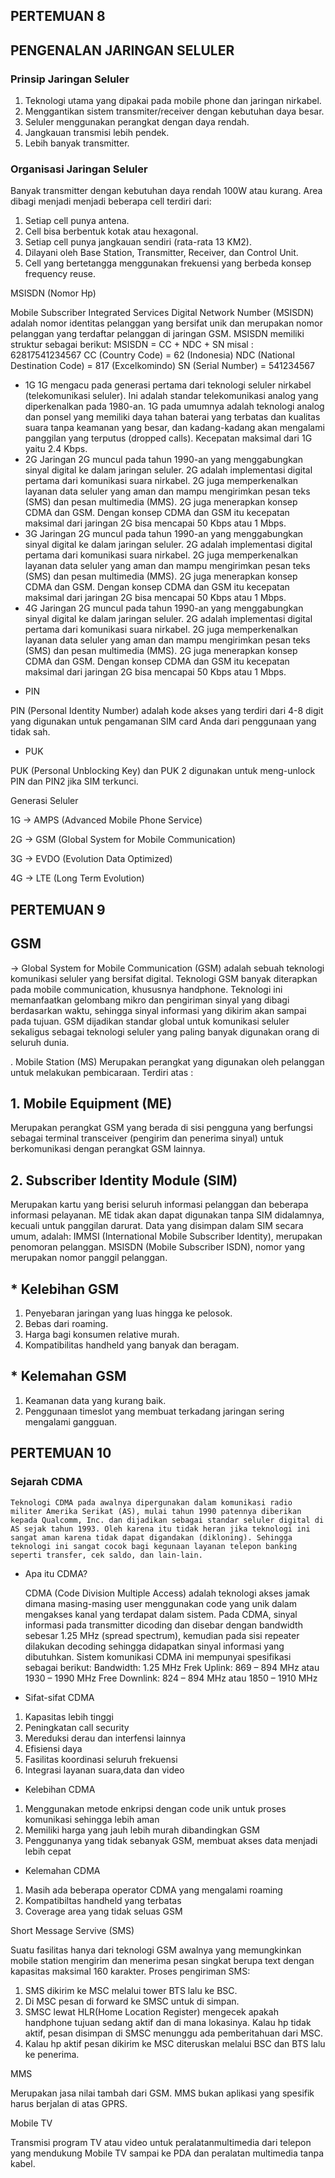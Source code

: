 ## PERTEMUAN 8

## PENGENALAN JARINGAN SELULER

### Prinsip Jaringan Seluler

1. Teknologi utama yang dipakai pada mobile phone dan jaringan nirkabel.
2. Menggantikan sistem transmiter/receiver dengan kebutuhan daya besar.
3. Seluler menggunakan perangkat dengan daya rendah.
4. Jangkauan transmisi lebih pendek.
5. Lebih banyak transmitter.

### Organisasi Jaringan Seluler
  Banyak transmitter dengan kebutuhan daya rendah 100W atau kurang. Area dibagi menjadi menjadi beberapa cell terdiri dari:
1. Setiap cell punya antena.
2. Cell bisa berbentuk kotak atau hexagonal.
3. Setiap cell punya jangkauan sendiri (rata-rata 13 KM2).
4. Dilayani oleh Base Station, Transmitter, Receiver, dan Control Unit.
5. Cell yang bertetangga menggunakan frekuensi yang berbeda konsep frequency reuse.

MSISDN (Nomor Hp)

   Mobile Subscriber Integrated Services Digital Network Number (MSISDN) adalah nomor identitas pelanggan yang bersifat unik dan merupakan nomor pelanggan yang terdaftar pelanggan di jaringan GSM. MSISDN memiliki struktur sebagai berikut:
MSISDN = CC + NDC + SN
misal : 62817541234567
CC (Country Code) = 62 (Indonesia)
NDC (National Destination Code) = 817 (Excelkomindo)
SN (Serial Number) = 541234567

* 1G
1G mengacu pada generasi pertama dari teknologi seluler nirkabel (telekomunikasi seluler). Ini adalah standar telekomunikasi analog yang diperkenalkan pada 1980-an. 1G pada umumnya adalah teknologi analog dan ponsel yang memiliki daya tahan baterai yang terbatas dan kualitas suara tanpa keamanan yang besar, dan kadang-kadang akan mengalami panggilan yang terputus (dropped calls). Kecepatan maksimal dari 1G yaitu 2.4 Kbps.
* 2G
Jaringan 2G muncul pada tahun 1990-an yang menggabungkan sinyal digital ke dalam jaringan seluler. 2G adalah implementasi digital pertama dari komunikasi suara nirkabel. 2G juga memperkenalkan layanan data seluler yang aman dan mampu mengirimkan pesan teks (SMS) dan pesan multimedia (MMS). 2G juga menerapkan konsep CDMA dan GSM. Dengan konsep CDMA dan GSM itu kecepatan maksimal dari jaringan 2G bisa mencapai 50 Kbps atau 1 Mbps.
* 3G
Jaringan 2G muncul pada tahun 1990-an yang menggabungkan sinyal digital ke dalam jaringan seluler. 2G adalah implementasi digital pertama dari komunikasi suara nirkabel. 2G juga memperkenalkan layanan data seluler yang aman dan mampu mengirimkan pesan teks (SMS) dan pesan multimedia (MMS). 2G juga menerapkan konsep CDMA dan GSM. Dengan konsep CDMA dan GSM itu kecepatan maksimal dari jaringan 2G bisa mencapai 50 Kbps atau 1 Mbps.
* 4G
Jaringan 2G muncul pada tahun 1990-an yang menggabungkan sinyal digital ke dalam jaringan seluler. 2G adalah implementasi digital pertama dari komunikasi suara nirkabel. 2G juga memperkenalkan layanan data seluler yang aman dan mampu mengirimkan pesan teks (SMS) dan pesan multimedia (MMS). 2G juga menerapkan konsep CDMA dan GSM. Dengan konsep CDMA dan GSM itu kecepatan maksimal dari jaringan 2G bisa mencapai 50 Kbps atau 1 Mbps.

 - PIN
 
 PIN (Personal Identity Number) adalah kode akses yang terdiri dari 4-8 digit yang digunakan untuk pengamanan SIM card Anda dari penggunaan yang tidak sah.
 
 - PUK
 
 PUK (Personal Unblocking Key) dan PUK 2 digunakan untuk meng-unlock PIN dan PIN2 jika SIM terkunci.


Generasi Seluler

 1G -> AMPS (Advanced Mobile Phone Service)
 
 2G -> GSM (Global System for Mobile Communication)
 
 3G -> EVDO (Evolution Data Optimized)
 
 4G -> LTE (Long Term Evolution)
 
## PERTEMUAN 9

## GSM
-> Global System for Mobile Communication (GSM) adalah sebuah teknologi komunikasi seluler yang bersifat digital. Teknologi GSM banyak diterapkan pada mobile communication, khususnya handphone. Teknologi ini memanfaatkan gelombang mikro dan pengiriman sinyal yang dibagi berdasarkan waktu, sehingga sinyal informasi yang dikirim akan sampai pada tujuan. GSM dijadikan standar global untuk komunikasi seluler sekaligus sebagai teknologi seluler yang paling banyak digunakan orang di seluruh dunia.

. Mobile Station (MS)
Merupakan perangkat yang digunakan oleh pelanggan untuk melakukan pembicaraan. Terdiri atas :

## 1. Mobile Equipment (ME)
    
   Merupakan perangkat GSM yang berada di sisi pengguna yang berfungsi sebagai terminal transceiver (pengirim dan penerima sinyal) untuk berkomunikasi dengan perangkat GSM lainnya.

## 2. Subscriber Identity Module (SIM)
  
  Merupakan kartu yang berisi seluruh informasi pelanggan dan beberapa informasi pelayanan. ME tidak akan dapat digunakan tanpa SIM didalamnya, kecuali untuk panggilan darurat. Data yang disimpan dalam SIM secara umum, adalah:
IMMSI (International Mobile Subscriber Identity), merupakan penomoran pelanggan.
MSISDN (Mobile Subscriber ISDN), nomor yang merupakan nomor panggil pelanggan.

## * Kelebihan GSM
1. Penyebaran jaringan yang luas hingga ke pelosok.
2. Bebas dari roaming.
3. Harga bagi konsumen relative murah.
4. Kompatibilitas handheld yang banyak dan beragam.

## * Kelemahan GSM

1. Keamanan data yang kurang baik.
2. Penggunaan timeslot yang membuat terkadang jaringan sering mengalami gangguan.

## PERTEMUAN 10

### Sejarah CDMA

    Teknologi CDMA pada awalnya dipergunakan dalam komunikasi radio militer Amerika Serikat (AS), mulai tahun 1990 patennya diberikan kepada Qualcomm, Inc. dan dijadikan sebagai standar seluler digital di AS sejak tahun 1993. Oleh karena itu tidak heran jika teknologi ini sangat aman karena tidak dapat digandakan (dikloning). Sehingga teknologi ini sangat cocok bagi kegunaan layanan telepon banking seperti transfer, cek saldo, dan lain-lain.

* Apa itu CDMA?

    CDMA (Code Division Multiple Access) adalah teknologi akses jamak dimana masing-masing user menggunakan code yang unik dalam mengakses kanal yang terdapat dalam sistem. Pada CDMA, sinyal informasi pada transmitter dicoding dan disebar dengan bandwidth sebesar 1.25 MHz (spread spectrum), kemudian pada sisi repeater dilakukan decoding sehingga didapatkan sinyal informasi yang dibutuhkan. Sistem komunikasi CDMA ini mempunyai spesifikasi sebagai berikut:
Bandwidth: 1.25 MHz
Frek Uplink: 869 – 894 MHz atau 1930 – 1990 MHz
Free Downlink: 824 – 894 MHz atau 1850 – 1910 MHz

* Sifat-sifat CDMA

1. Kapasitas lebih tinggi
2. Peningkatan call security
3. Mereduksi derau dan interfensi lainnya
4. Efisiensi daya
5. Fasilitas koordinasi seluruh frekuensi
6. Integrasi layanan suara,data dan video

- Kelebihan CDMA

1. Menggunakan metode enkripsi dengan code unik untuk proses komunikasi sehingga lebih aman
2. Memiliki harga yang jauh lebih murah dibandingkan GSM
3. Penggunanya yang tidak sebanyak GSM, membuat akses data menjadi lebih cepat

- Kelemahan CDMA

1. Masih ada beberapa operator CDMA yang mengalami roaming
2. Kompatibiltas handheld yang terbatas
3. Coverage area yang tidak seluas GSM

Short Message Servive (SMS)

   Suatu fasilitas hanya dari teknologi GSM awalnya yang memungkinkan mobile station mengirim dan menerima pesan singkat berupa text dengan kapasitas maksimal 160 karakter. Proses pengiriman SMS:
1. SMS dikirim ke MSC melalui tower BTS lalu ke BSC.
2. Di MSC pesan di forward ke SMSC untuk di simpan.
3. SMSC lewat HLR(Home Location Register) mengecek apakah handphone tujuan sedang aktif dan di mana lokasinya. Kalau hp tidak aktif, pesan disimpan di SMSC menunggu ada pemberitahuan dari MSC.
4. Kalau hp aktif pesan dikirim ke MSC diteruskan melalui BSC dan BTS lalu ke penerima.

MMS

   Merupakan jasa nilai tambah dari GSM. MMS bukan aplikasi yang spesifik harus berjalan di atas GPRS.

Mobile TV

   Transmisi program TV atau video untuk peralatanmultimedia dari telepon yang mendukung Mobile TV sampai ke PDA dan peralatan multimedia tanpa kabel.
